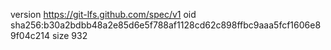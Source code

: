 version https://git-lfs.github.com/spec/v1
oid sha256:b30a2bdbb48a2e85d6e5f788af1128cd62c898ffbc9aaa5fcf1606e89f04c214
size 932
